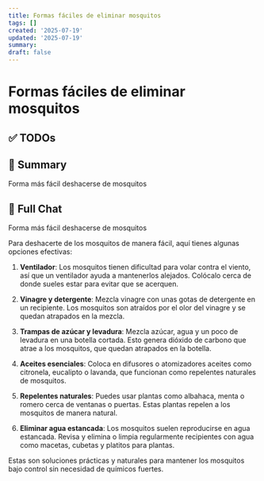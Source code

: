 ```yaml
---
title: Formas fáciles de eliminar mosquitos
tags: []
created: '2025-07-19'
updated: '2025-07-19'
summary:
draft: false
---
```


# Formas fáciles de eliminar mosquitos

## ✅ TODOs


## 📌 Summary
Forma más fácil deshacerse de mosquitos

## 🧠 Full Chat


Forma más fácil deshacerse de mosquitos




Para deshacerte de los mosquitos de manera fácil, aquí tienes algunas opciones efectivas:

1. **Ventilador**: Los mosquitos tienen dificultad para volar contra el viento, así que un ventilador ayuda a mantenerlos alejados. Colócalo cerca de donde sueles estar para evitar que se acerquen.

2. **Vinagre y detergente**: Mezcla vinagre con unas gotas de detergente en un recipiente. Los mosquitos son atraídos por el olor del vinagre y se quedan atrapados en la mezcla.

3. **Trampas de azúcar y levadura**: Mezcla azúcar, agua y un poco de levadura en una botella cortada. Esto genera dióxido de carbono que atrae a los mosquitos, que quedan atrapados en la botella.

4. **Aceites esenciales**: Coloca en difusores o atomizadores aceites como citronela, eucalipto o lavanda, que funcionan como repelentes naturales de mosquitos.

5. **Repelentes naturales**: Puedes usar plantas como albahaca, menta o romero cerca de ventanas o puertas. Estas plantas repelen a los mosquitos de manera natural.

6. **Eliminar agua estancada**: Los mosquitos suelen reproducirse en agua estancada. Revisa y elimina o limpia regularmente recipientes con agua como macetas, cubetas y platitos para plantas.

Estas son soluciones prácticas y naturales para mantener los mosquitos bajo control sin necesidad de químicos fuertes.
